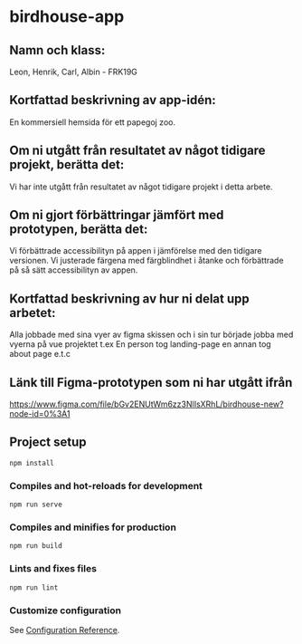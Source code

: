 # birdhouse-app

## Namn och klass: 
Leon, Henrik, Carl, Albin - FRK19G

## Kortfattad beskrivning av app-idén:
En kommersiell hemsida för ett papegoj zoo.

## Om ni utgått från resultatet av något tidigare projekt, berätta det:
Vi har inte utgått från resultatet av något tidigare projekt i detta arbete.

## Om ni gjort förbättringar jämfört med prototypen, berätta det:
Vi förbättrade accessibilityn på appen i jämförelse med den tidigare versionen. Vi justerade färgena med färgblindhet i åtanke och förbättrade på så sätt accessibilityn av appen.

## Kortfattad beskrivning av hur ni delat upp arbetet:
Alla jobbade med sina vyer av figma skissen och i sin tur började jobba med vyerna på vue projektet t.ex En person tog landing-page en annan tog about page e.t.c

## Länk till Figma-prototypen som ni har utgått ifrån
https://www.figma.com/file/bGv2ENUtWm6zz3NlIsXRhL/birdhouse-new?node-id=0%3A1

## Project setup
```
npm install
```

### Compiles and hot-reloads for development
```
npm run serve
```

### Compiles and minifies for production
```
npm run build
```

### Lints and fixes files
```
npm run lint
```

### Customize configuration
See [Configuration Reference](https://cli.vuejs.org/config/).
